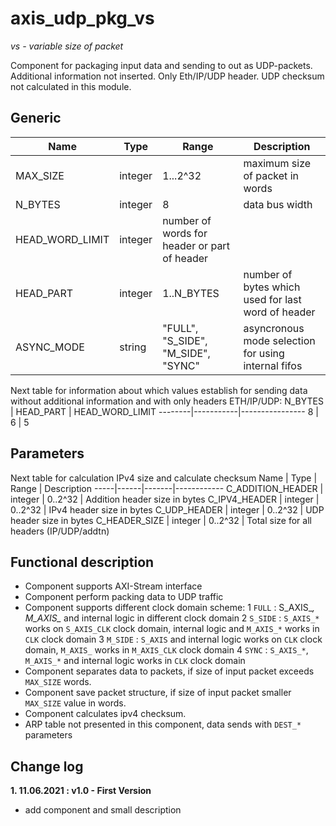 # axis_udp_pkg_vs
_vs - variable size of packet_

Component for packaging input data and sending to out as UDP-packets. Additional information not inserted. Only Eth/IP/UDP header. UDP checksum not calculated in this module. 

## Generic 
Name | Type | Range | Description 
-----|------|-------|------------
MAX_SIZE | integer | 1...2^32 | maximum size of packet in words
N_BYTES | integer | 8 | data bus width
HEAD_WORD_LIMIT | integer | number of words for header or part of header
HEAD_PART | integer | 1..N_BYTES | number of bytes which used for last word of header
ASYNC_MODE | string | "FULL", "S_SIDE", "M_SIDE", "SYNC" | asyncronous mode selection for using internal fifos

Next table for information about which values establish for sending data without additional information and with only headers ETH/IP/UDP:
N_BYTES | HEAD_PART | HEAD_WORD_LIMIT
--------|-----------|----------------
8 | 6 | 5 

## Parameters 
Next table for calculation IPv4 size and calculate checksum
Name | Type | Range | Description 
-----|------|-------|------------
C_ADDITION_HEADER | integer | 0..2^32 | Addition header size in bytes
C_IPV4_HEADER | integer | 0..2^32 | IPv4 header size in bytes
C_UDP_HEADER | integer | 0..2^32 | UDP header size in bytes
C_HEADER_SIZE | integer | 0..2^32 | Total size for all headers (IP/UDP/addtn)

## Functional description 
- Component supports AXI-Stream interface
- Component perform packing data to UDP traffic
 - Component supports different clock domain scheme: 
1 `FULL` : S_AXIS_*, M_AXIS_* and internal logic in different clock domain
2 `S_SIDE` : `S_AXIS_*` works on `S_AXIS_CLK` clock domain, internal logic and `M_AXIS_*` works in `CLK` clock domain
3 `M_SIDE` : `S_AXIS` and internal logic works on `CLK` clock domain, `M_AXIS_` works in `M_AXIS_CLK` clock domain 
4 `SYNC` : `S_AXIS_*`, `M_AXIS_*` and internal logic works in `CLK` clock domain
- Component separates data to packets, if size of input packet exceeds `MAX_SIZE` words. 
- Component save packet structure, if size of input packet smaller `MAX_SIZE` value in words.
- Component calculates ipv4 checksum. 
- ARP table not presented in this component, data sends with `DEST_*` parameters 

## Change log 
**1. 11.06.2021 : v1.0 - First Version** 
- add component and small description 